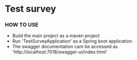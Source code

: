 # Test survey

### HOW TO USE


* Build the main project as a maven project 
* Run 'TestSurveyApplication' as a Spring boot application
* The swagger documentation cam be accessed as 'http://localhost:7018/swagger-ui/index.html'
